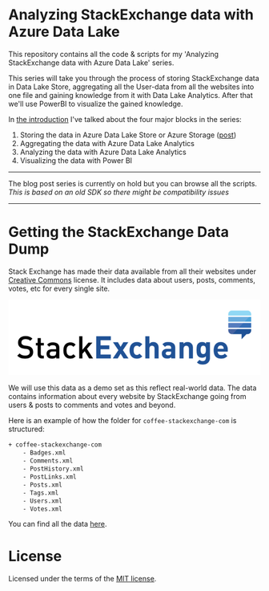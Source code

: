 Analyzing StackExchange data with Azure Data Lake
============================================
This repository contains all the code & scripts for my 'Analyzing StackExchange data with Azure Data Lake' series.

This series will take you through the process of storing StackExchange data in Data Lake Store, aggregating all the User-data from all the websites into one file and gaining knowledge from it with Data Lake Analytics. After that we'll use PowerBI to visualize the gained knowledge.

In [the introduction](https://tomkerkhove.ghost.io/2015/11/28/analyzing-stackexchange-data-with-azure-data-lake-introduction/) I've talked about the four major blocks in the series:

1. Storing the data in Azure Data Lake Store or Azure Storage ([post](analyzing-stackexchange-data-with-azure-data-lake-storing-the-data))
2. Aggregating the data with Azure Data Lake Analytics
3. Analyzing the data with Azure Data Lake Analytics
4. Visualizing the data with Power BI

---------------------------------------

The blog post series is currently on hold but you can browse all the scripts.
*This is based on an old SDK so there might be compatibility issues*

---------------------------------------

# Getting the StackExchange Data Dump
Stack Exchange has made their data available from all their websites under [Creative Commons](http://creativecommons.org/licenses/by-sa/3.0/) license. It includes data about users, posts, comments, votes, etc for every single site.

![Stack Exchange Logo](./media/Stack-Exchange-Logo.png)

We will use this data as a demo set as this reflect real-world data. The data contains information about every website by StackExchange going from users & posts to comments and votes and beyond.

Here is an example of how the folder for `coffee-stackexchange-com` is structured: 

	+ coffee-stackexchange-com
		- Badges.xml
		- Comments.xml
		- PostHistory.xml
		- PostLinks.xml
		- Posts.xml
		- Tags.xml
		- Users.xml
		- Votes.xml

You can find all the data [here](https://archive.org/details/stackexchange).

# License
Licensed under the terms of the [MIT license](LICENSE).

